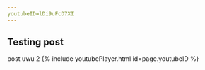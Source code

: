```yaml
---
youtubeID=lDi9uFcD7XI
---
```

## Testing post

post uwu 2
{% include youtubePlayer.html id=page.youtubeID %}